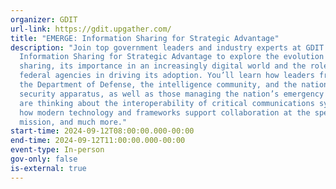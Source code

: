```yaml
---
organizer: GDIT
url-link: https://gdit.upgather.com/
title: "EMERGE: Information Sharing for Strategic Advantage"
description: "Join top government leaders and industry experts at GDIT Emerge:
  Information Sharing for Strategic Advantage to explore the evolution of data
  sharing, its importance in an increasingly digital world and the role of top
  federal agencies in driving its adoption. You’ll learn how leaders from across
  the Department of Defense, the intelligence community, and the national
  security apparatus, as well as those managing the nation’s emergency response
  are thinking about the interoperability of critical communications systems,
  how modern technology and frameworks support collaboration at the speed of the
  mission, and much more."
start-time: 2024-09-12T08:00:00.000-00:00
end-time: 2024-09-12T11:00:00.000-00:00
event-type: In-person
gov-only: false
is-external: true
---
```

